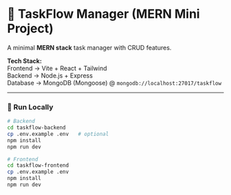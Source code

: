 # 📌 TaskFlow Manager (MERN Mini Project)

A minimal **MERN stack** task manager with CRUD features.

**Tech Stack:**  
Frontend → Vite + React + Tailwind  
Backend → Node.js + Express  
Database → MongoDB (Mongoose) @ `mongodb://localhost:27017/taskflow`

---

### 🚀 Run Locally
```bash
# Backend
cd taskflow-backend
cp .env.example .env   # optional
npm install
npm run dev

# Frontend
cd taskflow-frontend
cp .env.example .env
npm install
npm run dev
